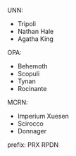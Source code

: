 UNN:
- Tripoli 
- Nathan Hale
- Agatha King

OPA:
- Behemoth
- Scopuli
- Tynan
- Rocinante

MCRN:
- Imperium Xuesen
- Scirocco
- Donnager

prefix:
PRX
RPDN